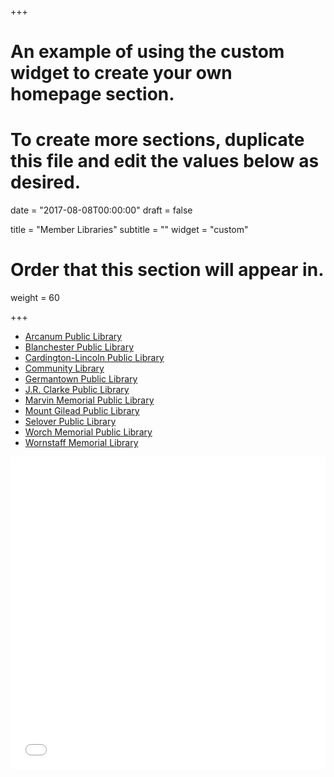 +++
# An example of using the custom widget to create your own homepage section.
# To create more sections, duplicate this file and edit the values below as desired.

date = "2017-08-08T00:00:00"
draft = false

title = "Member Libraries"
subtitle = ""
widget = "custom"

# Order that this section will appear in.
weight = 60

+++
- [Arcanum Public Library](http://arcanumpubliclibrary.org/)
- [Blanchester Public Library](http://blanchester.lib.oh.us/)
- [Cardington-Lincoln Public Library](http://www.cardingtonlibrary.org/)
- [Community Library](http://yourcl.org/)
- [Germantown Public Library](http://www.germantown.lib.oh.us/)
- [J.R. Clarke Public Library](http://www.jrclarkelibrary.org/)
- [Marvin Memorial Public Library](http://www.shelbymm.lib.oh.us/)
- [Mount Gilead Public Library](http://mt-gilead.lib.oh.us/)
- [Selover Public Library](http://selover.lib.oh.us/)
- [Worch Memorial Public Library](https://www.worch.lib.oh.us/)
- [Wornstaff Memorial Library](https://www.wornstafflibrary.com/)

<iframe seamless src="maps/map.html" width="100%" height="500" frameborder="0"></iframe>

